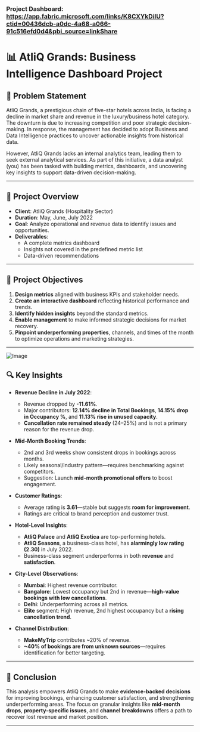 ### Project Dashboard: https://app.fabric.microsoft.com/links/K8CXYkDiIU?ctid=00436dcb-a0dc-4a68-a066-91c516efd0d4&pbi_source=linkShare

# 📊 AtliQ Grands: Business Intelligence Dashboard Project

## 🧩 Problem Statement

AtliQ Grands, a prestigious chain of five-star hotels across India, is facing a decline in market share and revenue in the luxury/business hotel category. The downturn is due to increasing competition and poor strategic decision-making. In response, the management has decided to adopt Business and Data Intelligence practices to uncover actionable insights from historical data.

However, AtliQ Grands lacks an internal analytics team, leading them to seek external analytical services. As part of this initiative, a data analyst (you) has been tasked with building metrics, dashboards, and uncovering key insights to support data-driven decision-making.

---

## 🧭 Project Overview

- **Client**: AtliQ Grands (Hospitality Sector)
- **Duration**: May, June, July 2022
- **Goal**: Analyze operational and revenue data to identify issues and opportunities.
- **Deliverables**:
  - A complete metrics dashboard
  - Insights not covered in the predefined metric list
  - Data-driven recommendations

---

## 🎯 Project Objectives

1. **Design metrics** aligned with business KPIs and stakeholder needs.
2. **Create an interactive dashboard** reflecting historical performance and trends.
3. **Identify hidden insights** beyond the standard metrics.
4. **Enable management** to make informed strategic decisions for market recovery.
5. **Pinpoint underperforming properties**, channels, and times of the month to optimize operations and marketing strategies.

---
![Image](https://github.com/user-attachments/assets/2e2821ff-acd1-474c-8979-aad060997ce4)
## 🔍 Key Insights

- **Revenue Decline in July 2022**:  
  - Revenue dropped by **-11.61%**.
  - Major contributors: **12.14% decline in Total Bookings**, **14.15% drop in Occupancy %**, and **11.13% rise in unused capacity**.
  - **Cancellation rate remained steady** (24–25%) and is not a primary reason for the revenue drop.

- **Mid-Month Booking Trends**:
  - 2nd and 3rd weeks show consistent drops in bookings across months.
  - Likely seasonal/industry pattern—requires benchmarking against competitors.
  - Suggestion: Launch **mid-month promotional offers** to boost engagement.

- **Customer Ratings**:
  - Average rating is **3.61**—stable but suggests **room for improvement**.
  - Ratings are critical to brand perception and customer trust.

- **Hotel-Level Insights**:
  - **AtliQ Palace** and **AtliQ Exotica** are top-performing hotels.
  - **AtliQ Seasons**, a business-class hotel, has **alarmingly low rating (2.30)** in July 2022.
  - Business-class segment underperforms in both **revenue** and **satisfaction**.

- **City-Level Observations**:
  - **Mumbai**: Highest revenue contributor.
  - **Bangalore**: Lowest occupancy but 2nd in revenue—**high-value bookings with low cancellations**.
  - **Delhi**: Underperforming across all metrics.
  - **Elite** segment: High revenue, 2nd highest occupancy but a **rising cancellation trend**.

- **Channel Distribution**:
  - **MakeMyTrip** contributes ~20% of revenue.
  - **~40% of bookings are from unknown sources**—requires identification for better targeting.

---

## 📌 Conclusion

This analysis empowers AtliQ Grands to make **evidence-backed decisions** for improving bookings, enhancing customer satisfaction, and strengthening underperforming areas. The focus on granular insights like **mid-month drops**, **property-specific issues**, and **channel breakdowns** offers a path to recover lost revenue and market position.

---
